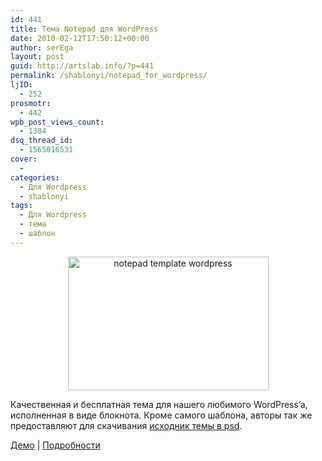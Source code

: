 ```yaml
---
id: 441
title: Тема Notepad для WordPress
date: 2010-02-12T17:50:12+00:00
author: serEga
layout: post
guid: http://artslab.info/?p=441
permalink: /shablonyi/notepad_for_wordpress/
ljID:
  - 252
prosmotr:
  - 442
wpb_post_views_count:
  - 1384
dsq_thread_id:
  - 1565016531
cover:
  -
categories:
  - Для Wordpress
  - shablonyi
tags:
  - Для Wordpress
  - тема
  - шаблон
---
```

<p style="text-align: center;">
  <img class="aligncenter" src="http://www.ndesign-studio.com/wp-content/uploads/2010/02/notepad-screenshot.jpg" alt="notepad template wordpress" width="321" height="214" />
</p>

<p style="text-align: left;">
  Качественная и бесплатная тема для нашего любимого WordPress&#8217;a, исполненная в виде блокнота. Кроме самого шаблона, авторы так же  предоставляют для скачивания <a href="http://www.ndesign-studio.com/wp-themes/notepad" target="_blank">исходник темы в psd</a>.
</p>

<p style="text-align: left;">
  <a href="http://www.ndesign-studio.com/demo/wordpress/index.php?wptheme=Notepad" target="_blank">Демо</a> | <a href="http://www.ndesign-studio.com/wp-themes/notepad" target="_blank">Подробности</a>
</p>